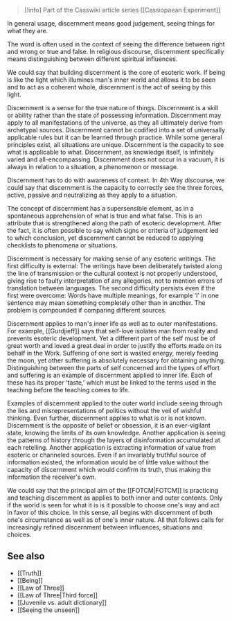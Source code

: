 
> [!info] Part of the Casswiki article series [[Cassiopaean Experiment]]

In general usage, discernment means good judgement, seeing things for what they are.

The word is often used in the context of seeing the difference between right and wrong or true and false. In religious discourse, discernment specifically means distinguishing between different spiritual influences.

We could say that building discernment is the core of esoteric work. If being is like the light which illumines man's inner world and allows it to be seen and to act as a coherent whole, discernment is the act of seeing by this light.

Discernment is a sense for the true nature of things. Discernment is a skill or ability rather than the state of possessing information. Discernment may apply to all manifestations of the universe, as they all ultimately derive from archetypal sources. Discernment cannot be codified into a set of universally applicable rules but it can be learned through practice. While some general principles exist, all situations are unique. Discernment is the capacity to see what is applicable to what. Discernment, as knowledge itself, is infinitely varied and all-encompassing. Discernment does not occur in a vacuum, it is always in relation to a situation, a phenomenon or message.

Discernment has to do with awareness of context. In 4th Way discourse, we could say that discernment is the capacity to correctly see the three forces, active, passive and neutralizing as they apply to a situation.

The concept of discernment has a supersensible element, as in a spontaneous apprehension of what is true and what false. This is an attribute that is strengthened along the path of esoteric development. After the fact, it is often possible to say which signs or criteria of judgement led to which conclusion, yet discernment cannot be reduced to applying checklists to phenomena or situations.

Discernment is necessary for making sense of any esoteric writings. The first difficulty is external: The writings have been deliberately twisted along the line of transmission or the cultural context is not properly understood, giving rise to faulty interpretation of any allegories, not to mention errors of translation between languages. The second difficulty persists even if the first were overcome: Words have multiple meanings, for example ‘I' in one sentence may mean something completely other than in another. The problem is compounded if comparing different sources.

Discernment applies to man's inner life as well as to outer manifestations. For example, [[Gurdjieff]] says that self-love isolates man from reality and prevents esoteric development. Yet a different part of the self must be of great worth and loved a great deal in order to justify the efforts made on its behalf in the Work. Suffering of one sort is wasted energy, merely feeding the moon, yet other suffering is absolutely necessary for obtaining anything. Distinguishing between the parts of self concerned and the types of effort and suffering is an example of discernment applied to inner life. Each of these has its proper 'taste,' which must be linked to the terms used in the teaching before the teaching comes to life.

Examples of discernment applied to the outer world include seeing through the lies and misrepresentations of politics without the veil of wishful thinking. Even further, discernment applies to what is or is not known. Discernment is the opposite of belief or obsession, it is an ever-vigilant state, knowing the limits of its own knowledge. Another application is seeing the patterns of history through the layers of disinformation accumulated at each retelling. Another application is extracting information of value from esoteric or channeled sources. Even if an invariably truthful source of information existed, the information would be of little value without the capacity of discernment which would confirm its truth, thus making the information the receiver's own.

We could say that the principal aim of the [[FOTCM|FOTCM]] is practicing and teaching discernment as applies to both inner and outer contents. Only if the world is seen for what it is is it possible to choose one's way and act in favor of this choice. In this sense, all begins with discernment of both one's circumstance as well as of one's inner nature. All that follows calls for increasingly refined discernment between influences, situations and choices.

See also
--------

*   [[Truth]]
*   [[Being]]
*   [[Law of Three]]
*   [[Law of Three|Third force]]
*   [[Juvenile vs. adult dictionary]]
*   [[Seeing the unseen]]